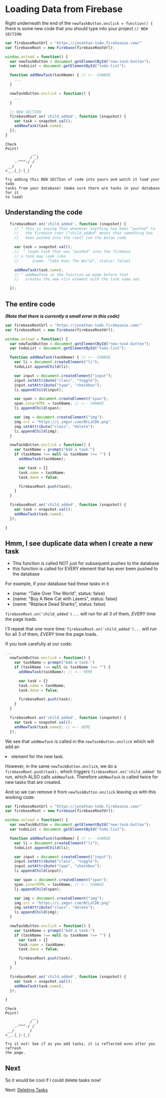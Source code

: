 # Loading Data from Firebase

Right underneath the end of the `newTaskButton.onclick = function() {`
there is some new code that you should type into your project `// NEW SECTION`:

```js
var firebaseRootUrl = "https://jonathan-todo.firebaseio.com/"
var firebaseRoot = new Firebase(firebaseRootUrl);

window.onload = function() {
  var newTaskButton = document.getElementById("new-task-button");
  var todoList = document.getElementById("todo-list");

  function addNewTask(taskName) { // <-- CHANGE
    ...
  }

  newTaskButton.onclick = function() {
    ...
  }

  // NEW SECTION
  firebaseRoot.on('child_added', function (snapshot) {
    var task = snapshot.val();
    addNewTask(task.name);
  });
}
```

```
Check
Point!
            __
           / _)
    .-^^^-/ /
 __/       /
<__.|_|-|_|

Try adding this NEW SECTIon of code into yours and watch it load your todo
tasks from your database! (make sure there are tasks in your database for it
to load)

```

## Understanding the code

```js
  firebaseRoot.on('child_added', function (snapshot) {
    // ^ this is saying that whenever anything has been "pushed" to
    //   the firebase root ("child_added" means that something has
    //   been pushed into the root) run the below code

    var task = snapshot.val();
    //  ^ loads task that was "pushed" into the firebase
    // a task may look like
    //      {name: "Take Over The World", status: false}

    addNewTask(task.name);
    // ^ addNewTask is the function we made before that
    //   creates the new <li> element with the task name set

  });
```

## The entire code

***(Note that there is currently a small error in this code)***

```js
var firebaseRootUrl = "https://jonathan-todo.firebaseio.com/"
var firebaseRoot = new Firebase(firebaseRootUrl);

window.onload = function() {
  var newTaskButton = document.getElementById("new-task-button");
  var todoList = document.getElementById("todo-list");

  function addNewTask(taskName) { // <-- CHANGE
    var li = document.createElement("li");
    todoList.appendChild(li);

    var input = document.createElement("input");
    input.setAttribute("class", "toggle");
    input.setAttribute("type", "checkbox");
    li.appendChild(input);

    var span = document.createElement("span");
    span.innerHTML = taskName; // <-- CHANGE
    li.appendChild(span);

    var img = document.createElement("img");
    img.src = "https://i.imgur.com/BtLxCD6.png"
    img.setAttribute("class", "delete");
    li.appendChild(img);
  }

  newTaskButton.onclick = function() {
    var taskName = prompt("Add a task:")
    if (taskName !== null && taskName !== "") {
      addNewTask(taskName);

      var task = {}
      task.name = taskName;
      task.done = false;

      firebaseRoot.push(task);
    }
  }

  firebaseRoot.on('child_added', function (snapshot) {
    var task = snapshot.val();
    addNewTask(task.name);
  });

}
```

## Hmm, I see duplicate data when I create a new task

- This function is called NOT just for subsequent pushes to the database
- this function is called for EVERY element that has ever been pushed to the  database

For example, if your database had these tasks in it
- {name: "Take Over The World", status: false}
- {name: "Buy A New Cat with Lasers", status: false}
- {name: "Replace Dead Sharks", status: false}

`firebaseRoot.on('child_added')...` will run for all 3 of them, *EVERY* time the page loads.

I'll repeat that one more time: `firebaseRoot.on('child_added')...` will run for all 3 of them, *EVERY* time the page loads.

If you look carefully at our code:

```js
...
  newTaskButton.onclick = function() {
    var taskName = prompt("Add a task:")
    if (taskName !== null && taskName !== "") {
      addNewTask(taskName); // <-- HERE

      var task = {}
      task.name = taskName;
      task.done = false;

      firebaseRoot.push(task);
    }
  }

  firebaseRoot.on('child_added', function (snapshot) {
    var task = snapshot.val();
    addNewTask(task.name); // <-- HERE
  });
```

We see that `addNewTask` is called in the `newTaskButton.onclick`
which will add an <li> element for the new task.

However, in the same `newTaskButton.onclick`, we do a `firebaseRoot.push(task);` which triggers `firebaseRoot.on('child_added'` to run, which ALSO calls `addNewTask`. Therefore `addNewTask` is called twice for new tasks that are created.

And so we can remove it from `newTaskButton.onclick` leaving us with this working code:

```js
var firebaseRootUrl = "https://jonathan-todo.firebaseio.com/"
var firebaseRoot = new Firebase(firebaseRootUrl);

window.onload = function() {
  var newTaskButton = document.getElementById("new-task-button");
  var todoList = document.getElementById("todo-list");

  function addNewTask(taskName) { // <-- CHANGE
    var li = document.createElement("li");
    todoList.appendChild(li);

    var input = document.createElement("input");
    input.setAttribute("class", "toggle");
    input.setAttribute("type", "checkbox");
    li.appendChild(input);

    var span = document.createElement("span");
    span.innerHTML = taskName; // <-- CHANGE
    li.appendChild(span);

    var img = document.createElement("img");
    img.src = "https://i.imgur.com/BtLxCD6.png"
    img.setAttribute("class", "delete");
    li.appendChild(img);
  }

  newTaskButton.onclick = function() {
    var taskName = prompt("Add a task:")
    if (taskName !== null && taskName !== "") {
      var task = {}
      task.name = taskName;
      task.done = false;

      firebaseRoot.push(task);
    }
  }

  firebaseRoot.on('child_added', function (snapshot) {
    var task = snapshot.val();
    addNewTask(task.name);
  });

}
```

```
Check
Point!
            __
           / _)
    .-^^^-/ /
 __/       /
<__.|_|-|_|

Try it out! See if as you add tasks, it is reflected even after you refresh
the page.

```

## Next

So it would be cool if I could delete tasks now!

Next: [Deleting Tasks](deletion.md)
